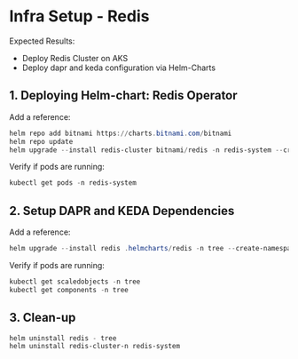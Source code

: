 # Infra Setup - Redis

Expected Results:

- Deploy Redis Cluster on AKS
- Deploy dapr and keda configuration via Helm-Charts

## 1. Deploying Helm-chart: Redis Operator

Add a reference:

```powershell
helm repo add bitnami https://charts.bitnami.com/bitnami
helm repo update
helm upgrade --install redis-cluster bitnami/redis -n redis-system --create-namespace
```

Verify if pods are running:

```powershell
kubectl get pods -n redis-system
```

## 2. Setup DAPR and KEDA Dependencies

Add a reference:

```powershell
helm upgrade --install redis .helmcharts/redis -n tree --create-namespace
```

Verify if pods are running:

```powershell
kubectl get scaledobjects -n tree
kubectl get components -n tree
```

## 3. Clean-up

```powershell
helm uninstall redis - tree
helm uninstall redis-cluster-n redis-system
```
